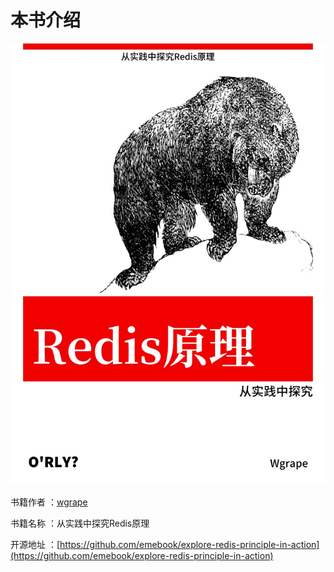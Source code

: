 # 本书介绍

![](.gitbook/assets/image.png)

书籍作者 ：[wgrape](https://github.com/wgrape/)

书籍名称 ：从实践中探究Redis原理

开源地址 ：[https://github.com/emebook/explore-redis-principle-in-action](https://github.com/emebook/explore-redis-principle-in-action)

